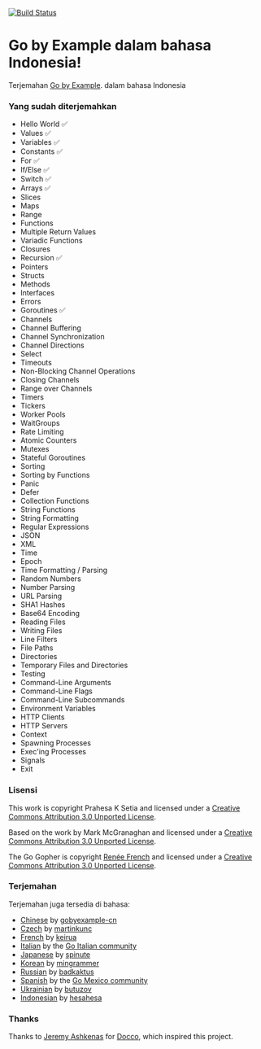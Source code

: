 [![Build Status](https://travis-ci.com/hesahesa/gobyexample.svg?branch=master)](https://travis-ci.com/hesahesa/gobyexample)
# Go by Example dalam bahasa Indonesia!

Terjemahan [Go by Example](http://gobyexample.prahesa.id/). dalam bahasa Indonesia

### Yang sudah diterjemahkan
 - Hello World :white_check_mark:
 - Values :white_check_mark:
 - Variables :white_check_mark:
 - Constants :white_check_mark:
 - For :white_check_mark:
 - If/Else :white_check_mark:
 - Switch :white_check_mark:
 - Arrays :white_check_mark:
 - Slices
 - Maps
 - Range
 - Functions
 - Multiple Return Values
 - Variadic Functions
 - Closures
 - Recursion :white_check_mark:
 - Pointers
 - Structs
 - Methods
 - Interfaces
 - Errors
 - Goroutines :white_check_mark:
 - Channels
 - Channel Buffering
 - Channel Synchronization
 - Channel Directions
 - Select
 - Timeouts
 - Non-Blocking Channel Operations
 - Closing Channels
 - Range over Channels
 - Timers
 - Tickers
 - Worker Pools
 - WaitGroups
 - Rate Limiting
 - Atomic Counters
 - Mutexes
 - Stateful Goroutines
 - Sorting
 - Sorting by Functions
 - Panic
 - Defer
 - Collection Functions
 - String Functions
 - String Formatting
 - Regular Expressions
 - JSON
 - XML
 - Time
 - Epoch
 - Time Formatting / Parsing
 - Random Numbers
 - Number Parsing
 - URL Parsing
 - SHA1 Hashes
 - Base64 Encoding
 - Reading Files
 - Writing Files
 - Line Filters
 - File Paths
 - Directories
 - Temporary Files and Directories
 - Testing
 - Command-Line Arguments
 - Command-Line Flags
 - Command-Line Subcommands
 - Environment Variables
 - HTTP Clients
 - HTTP Servers
 - Context
 - Spawning Processes
 - Exec'ing Processes
 - Signals
 - Exit

### Lisensi

This work is copyright Prahesa K Setia and licensed under a
[Creative Commons Attribution 3.0 Unported License](http://creativecommons.org/licenses/by/3.0/).

Based on the work by Mark McGranaghan and licensed under a
[Creative Commons Attribution 3.0 Unported License](http://creativecommons.org/licenses/by/3.0/).

The Go Gopher is copyright [Renée French](http://reneefrench.blogspot.com/) and licensed under a
[Creative Commons Attribution 3.0 Unported License](http://creativecommons.org/licenses/by/3.0/).


### Terjemahan

Terjemahan juga tersedia di bahasa:

* [Chinese](https://gobyexample-cn.github.io/) by [gobyexample-cn](https://github.com/gobyexample-cn)
* [Czech](http://gobyexamples.sweb.cz/) by [martinkunc](https://github.com/martinkunc/gobyexample-cz)
* [French](http://le-go-par-l-exemple.keiruaprod.fr) by [keirua](https://github.com/keirua/gobyexample)
* [Italian](http://gobyexample.it) by the [Go Italian community](https://github.com/golangit/gobyexample-it)
* [Japanese](http://spinute.org/go-by-example) by [spinute](https://github.com/spinute)
* [Korean](https://mingrammer.com/gobyexample/) by [mingrammer](https://github.com/mingrammer)
* [Russian](https://gobyexample.com.ru/) by [badkaktus](https://github.com/badkaktus)
* [Spanish](http://goconejemplos.com) by the [Go Mexico community](https://github.com/dabit/gobyexample)
* [Ukrainian](http://butuzov.github.io/gobyexample/) by [butuzov](https://github.com/butuzov/gobyexample)
* [Indonesian](http://gobyexample.prahesa.id/) by [hesahesa](https://github.com/hesahesa/gobyexample)

### Thanks

Thanks to [Jeremy Ashkenas](https://github.com/jashkenas)
for [Docco](http://jashkenas.github.com/docco/), which
inspired this project.
